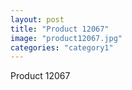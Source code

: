```yaml
---
layout: post
title: "Product 12067"
image: "product12067.jpg"
categories: "category1"
---
```

Product 12067
